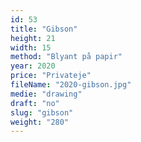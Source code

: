 ```yaml
---
id: 53
title: "Gibson"
height: 21
width: 15
method: "Blyant på papir"
year: 2020
price: "Privateje"
fileName: "2020-gibson.jpg"
medie: "drawing"
draft: "no"
slug: "gibson"
weight: "280"
---
```

